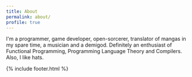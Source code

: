 ```yaml
---
title: About
permalink: about/
profile: true
---
```


I'm a programmer, game developer, open-sorcerer, translator of mangas in my spare time, a musician and a demigod. Definitely an enthusiast of Functional Programming, Programming Language Theory and Compilers. Also, I like hats.

{% include footer.html %}